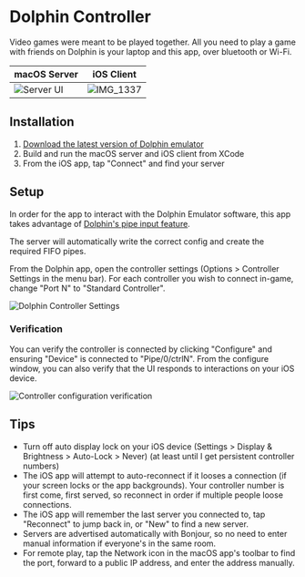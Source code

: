 # Dolphin Controller

Video games were meant to be played together. All you need to play a game with friends on Dolphin is your laptop and this app, over bluetooth or Wi-Fi.

| macOS Server | iOS Client |
| ------------ | ---------- |
| <img src="https://user-images.githubusercontent.com/329222/130376826-e01d3d13-fc0c-4b8e-a97f-29ce20eaa50f.png" alt="Server UI" /> | ![IMG_1337](https://user-images.githubusercontent.com/329222/130545152-d6d1b0fa-0ba5-49f6-9062-204cac70fe99.PNG) |

## Installation

1. [Download the latest version of Dolphin emulator](https://dolphin-emu.org)
2. Build and run the macOS server and iOS client from XCode
3. From the iOS app, tap "Connect" and find your server

## Setup

In order for the app to interact with the Dolphin Emulator software, this app takes advantage of [Dolphin's pipe input feature](https://wiki.dolphin-emu.org/index.php?title=Pipe_Input).

The server will automatically write the correct config and create the required FIFO pipes.

From the Dolphin app, open the controller settings (Options > Controller Settings in the menu bar). For each controller you wish to connect in-game, change "Port N" to "Standard Controller".

![Dolphin Controller Settings](https://user-images.githubusercontent.com/329222/130376541-ca943da6-963d-4706-b2a0-74b6e4516f1c.png)

### Verification

You can verify the controller is connected by clicking "Configure" and ensuring "Device" is connected to "Pipe/0/ctrlN". From the configure window, you can also verify that the UI responds to interactions on your iOS device.

![Controller configuration verification](https://user-images.githubusercontent.com/329222/130376738-b08f01c5-7360-4f17-909e-abcddf0c3264.png)

## Tips

* Turn off auto display lock on your iOS device (Settings > Display & Brightness > Auto-Lock > Never) (at least until I get persistent controller numbers)
* The iOS app will attempt to auto-reconnect if it looses a connection (if your screen locks or the app backgrounds). Your controller number is first come, first served, so reconnect in order if multiple people loose connections.
* The iOS app will remember the last server you connected to, tap "Reconnect" to jump back in, or "New" to find a new server.
* Servers are advertised automatically with Bonjour, so no need to enter manual information if everyone's in the same room.
* For remote play, tap the Network icon in the macOS app's toolbar to find the port, forward to a public IP address, and enter the address manually.
